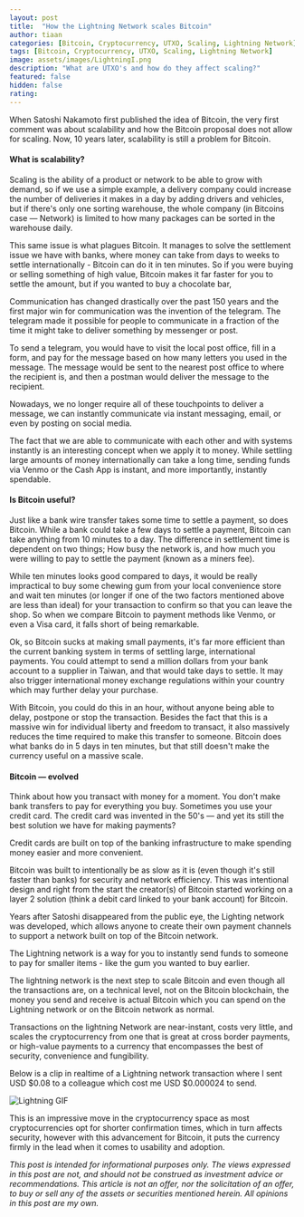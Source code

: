 ```yaml
---
layout: post
title:  "How the Lightning Network scales Bitcoin"
author: tiaan
categories: [Bitcoin, Cryptocurrency, UTXO, Scaling, Lightning Network]
tags: [Bitcoin, Cryptocurrency, UTXO, Scaling, Lightning Network]
image: assets/images/LightningI.png
description: "What are UTXO's and how do they affect scaling?"
featured: false
hidden: false
rating: 
---
```


When Satoshi Nakamoto first published the idea of Bitcoin, the very first comment was about scalability and how the Bitcoin proposal does not allow for scaling. Now, 10 years later, scalability is still a problem for Bitcoin.

#### What is scalability?

Scaling is the ability of a product or network to be able to grow with demand, so if we use a simple example, a delivery company could increase the number of deliveries it makes in a day by adding drivers and vehicles, but if there's only one sorting warehouse, the whole company (in Bitcoins case — Network) is limited to how many packages can be sorted in the warehouse daily.

This same issue is what plagues Bitcoin. It manages to solve the settlement issue we have with banks, where money can take from days to weeks to settle internationally - Bitcoin can do it in ten minutes. So if you were buying or selling something of high value, Bitcoin makes it far faster for you to settle the amount, but if you wanted to buy a chocolate bar,

Communication has changed drastically over the past 150 years and the first major win for communication was the invention of the telegram. The telegram made it possible for people to communicate in a fraction of the time it might take to deliver something by messenger or post.

To send a telegram, you would have to visit the local post office, fill in a form, and pay for the message based on how many letters you used in the message. The message would be sent to the nearest post office to where the recipient is, and then a postman would deliver the message to the recipient.

Nowadays, we no longer require all of these touchpoints to deliver a message, we can instantly communicate via instant messaging, email, or even by posting on social media.

The fact that we are able to communicate with each other and with systems instantly is an interesting concept when we apply it to money. While settling large amounts of money internationally can take a long time, sending funds via Venmo or the Cash App is instant, and more importantly, instantly spendable.

#### Is Bitcoin useful?

Just like a bank wire transfer takes some time to settle a payment, so does Bitcoin. While a bank could take a few days to settle a payment, Bitcoin can take anything from 10 minutes to a day. The difference in settlement time is dependent on two things; How busy the network is, and how much you were willing to pay to settle the payment (known as a miners fee).

While ten minutes looks good compared to days, it would be really impractical to buy some chewing gum from your local convenience store and wait ten minutes (or longer if one of the two factors mentioned above are less than ideal) for your transaction to confirm so that you can leave the shop. So when we compare Bitcoin to payment methods like Venmo, or even a Visa card, it falls short of being remarkable.

Ok, so Bitcoin sucks at making small payments, it's far more efficient than the current banking system in terms of settling large, international payments. You could attempt to send a million dollars from your bank account to a supplier in Taiwan, and that would take days to settle. It may also trigger international money exchange regulations within your country which may further delay your purchase.

With Bitcoin, you could do this in an hour, without anyone being able to delay, postpone or stop the transaction. Besides the fact that this is a massive win for individual liberty and freedom to transact, it also massively reduces the time required to make this transfer to someone. Bitcoin does what banks do in 5 days in ten minutes, but that still doesn't make the currency useful on a massive scale.

#### Bitcoin — evolved

Think about how you transact with money for a moment. You don't make bank transfers to pay for everything you buy. Sometimes you use your credit card. The credit card was invented in the 50's — and yet its still the best solution we have for making payments?

Credit cards are built on top of the banking infrastructure to make spending money easier and more convenient.

Bitcoin was built to intentionally be as slow as it is (even though it's still faster than banks) for security and network efficiency. This was intentional design and right from the start the creator(s) of Bitcoin started working on a layer 2 solution (think a debit card linked to your bank account) for Bitcoin.

Years after Satoshi disappeared from the public eye, the Lighting network was developed, which allows anyone to create their own payment channels to support a network built on top of the Bitcoin network.

The Lightning network is a way for you to instantly send funds to someone to pay for smaller items - like the gum you wanted to buy earlier.

The lightning network is the next step to scale Bitcoin and even though all the transactions are, on a technical level, not on the Bitcoin blockchain, the money you send and receive is actual Bitcoin which you can spend on the Lightning network or on the Bitcoin network as normal.

Transactions on the lightning Network are near-instant, costs very little, and scales the cryptocurrency from one that is great at cross border payments, or high-value payments to a currency that encompasses the best of security, convenience and fungibility.

Below is a clip in realtime of a Lightning network transaction where I sent USD $0.08 to a colleague which cost me USD $0.000024 to send.

![Lightning GIF](https://github.com/The-Nakamoto/thenakamoto.com/blob/gh-pages/assets/posts/LightningI-1.gif?raw=true "Lightning GIF")

This is an impressive move in the cryptocurrency space as most cryptocurrencies opt for shorter confirmation times, which in turn affects security, however with this advancement for Bitcoin, it puts the currency firmly in the lead when it comes to usability and adoption.

_This post is intended for informational purposes only. The views expressed in this post are not, and should not be construed as investment advice or recommendations. This article is not an offer, nor the solicitation of an offer, to buy or sell any of the assets or securities mentioned herein. All opinions in this post are my own._